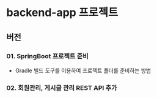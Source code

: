 # backend-app 프로젝트

## 버전

### 01. SpringBoot 프로젝트 준비 
  - Gradle 빌드 도구를 이용하여 프로젝트 폴더를 준비하는 방법

### 02. 회원관리, 게시글 관리 REST API 추가


  